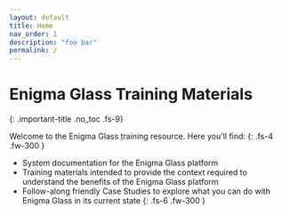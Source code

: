 ```yaml
---
layout: default
title: Home
nav_order: 1
description: "foo bar"
permalink: /
---
```

# Enigma Glass Training Materials
{: .important-title .no_toc .fs-9}

Welcome to the Enigma Glass training resource. Here you'll find:
{: .fs-4 .fw-300 }
 - System documentation for the Enigma Glass platform
 - Training materials intended to provide the context required to understand the benefits of the Enigma Glass platform
 - Follow-along friendly Case Studies to explore what you can do with Enigma Glass in its current state
 {: .fs-6 .fw-300 }
